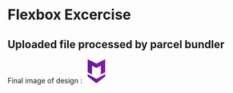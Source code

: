 # Flexbox Excercise
## Uploaded file processed by parcel bundler

Final image of design :
![alt text](https://github.com/adam-p/markdown-here/raw/master/src/common/images/icon48.png "Logo Title Text 1")
